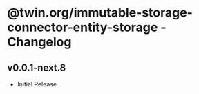 # @twin.org/immutable-storage-connector-entity-storage - Changelog

## v0.0.1-next.8

- Initial Release
